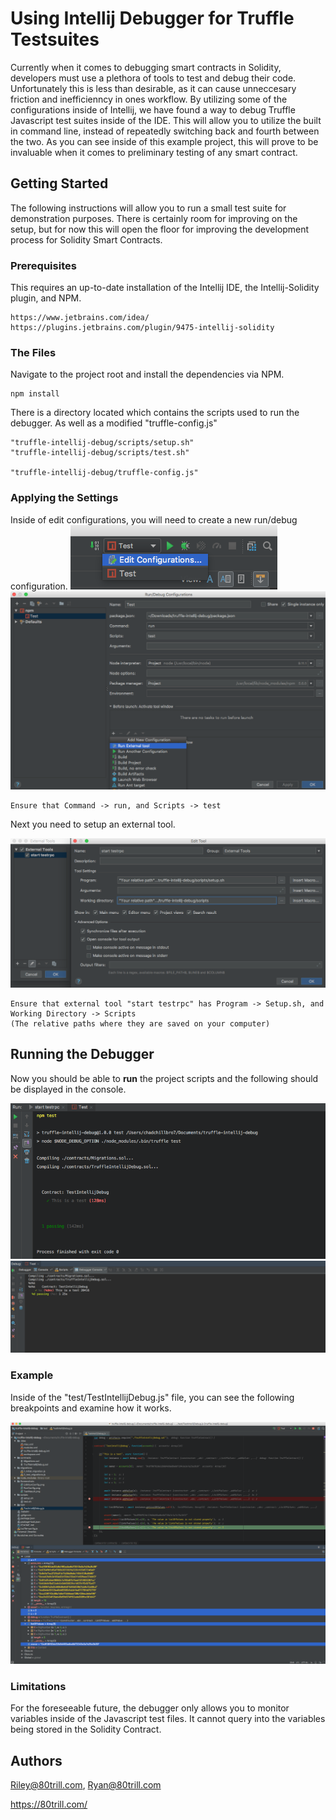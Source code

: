 # Using Intellij Debugger for Truffle Testsuites

Currently when it comes to debugging smart contracts in Solidity, developers must use a plethora of tools to test and debug their code. Unfortunately this is less than desirable, as it can cause unneccesary friction and inefficienncy in ones workflow. By utilizing some of the configurations inside of Intellij, we have found a way to debug Truffle Javascript test suites inside of the IDE. This will allow you to utilize the built in command line, instead of repeatedly switching back and fourth between the two. As you can see inside of this example project, this will prove to be invaluable when it comes to preliminary testing of any smart contract.




## Getting Started

The following instructions will allow you to run a small test suite for demonstration purposes. There is certainly room for improving on the setup, but for now this will open the floor for improving the development process for Solidity Smart Contracts.



### Prerequisites

This requires an up-to-date installation of the Intellij IDE, the Intellij-Solidity plugin, and NPM.   

```
https://www.jetbrains.com/idea/
https://plugins.jetbrains.com/plugin/9475-intellij-solidity
```



### The Files

Navigate to the project root and install the dependencies via NPM.

```
npm install
```

There is a directory located which contains the scripts used to run the debugger. As well as a modified "truffle-config.js"

```
"truffle-intellij-debug/scripts/setup.sh"
"truffle-intellij-debug/scripts/test.sh"

"truffle-intellij-debug/truffle-config.js"
```


### Applying the Settings

Inside of edit configurations, you will need to create a new run/debug configuration.
![alt text](/Screenshots/EditConfig.png?raw=true)
![alt text](/Screenshots/EditRunConfig.png?raw=true)
```
Ensure that Command -> run, and Scripts -> test
```

Next you need to setup an external tool. 

![alt text](/Screenshots/RunExternalTool.png?raw=true)

```
Ensure that external tool "start testrpc" has Program -> Setup.sh, and Working Directory -> Scripts 
(The relative paths where they are saved on your computer)
```

## Running the Debugger

Now you should be able to **run** the project scripts and the following should be displayed in the console. 

![alt text](/Screenshots/TestResult.png?raw=true)
![alt text](/Screenshots/DebuggerConsole.png?raw=true)





### Example

Inside of the "test/TestIntellijDebug.js" file, you can see the following breakpoints and examine how it works. 

![alt text](/Screenshots/DebugResult.png?raw=true)





### Limitations

For the foreseeable future, the debugger only allows you to monitor variables inside of the Javascript test files. It cannot query into the variables being stored in the Solidity Contract. 



## Authors

Riley@80trill.com,
Ryan@80trill.com

https://80trill.com/

